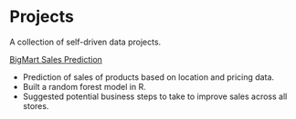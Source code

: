 # Projects

A collection of self-driven data projects.

[BigMart Sales Prediction](https://github.com/chriscross00/projects/blob/master/bigmart_sales/full_project.md)
* Prediction of sales of products based on location and pricing data.
* Built a random forest model in R.
* Suggested potential business steps to take to improve sales across all stores.
